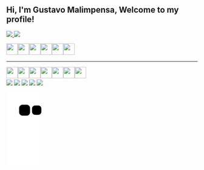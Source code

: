 ## Hi, I'm Gustavo Malimpensa, Welcome to my profile!

<div>
<a href="https://github.com/GustavoMalimpensa">
<img height="180em" src="https://github-readme-stats.vercel.app/api?username=GustavoMalimpensa&show_icons=true&theme=dracula&include_all_commits=true&count_private=true"/> 
<img height="180em" src="https://github-readme-stats.vercel.app/api/top-langs/?username=GustavoMalimpensa&layout=compact&langs_count=7&theme=dracula"/>
</div>
  
<img src="https://cdn.jsdelivr.net/gh/devicons/devicon/icons/css3/css3-original.svg" width="30" height="30" /><img src="https://cdn.jsdelivr.net/gh/devicons/devicon/icons/html5/html5-original.svg" width="30" height="30" /><img src="https://cdn.jsdelivr.net/gh/devicons/devicon/icons/python/python-original.svg"  width="30" height="30"/><img src="https://cdn.jsdelivr.net/gh/devicons/devicon/icons/nodejs/nodejs-plain.svg" width="30" height="30" /><img src="https://cdn.jsdelivr.net/gh/devicons/devicon/icons/express/express-original.svg" width="30" height="30" /><img src="https://cdn.jsdelivr.net/gh/devicons/devicon/icons/docker/docker-original.svg" width="30" height="30" />
<hr>
<img src="https://cdn.jsdelivr.net/gh/devicons/devicon/icons/git/git-original.svg" width="30" height="30" /><img src="https://cdn.jsdelivr.net/gh/devicons/devicon/icons/angularjs/angularjs-plain.svg" width="30" height="30"/><img src="https://cdn.jsdelivr.net/gh/devicons/devicon/icons/bootstrap/bootstrap-original.svg" width="30" height="30"/><img src="https://cdn.jsdelivr.net/gh/devicons/devicon/icons/tailwindcss/tailwindcss-plain.svg" width="30" height="30"/><img src="https://cdn.jsdelivr.net/gh/devicons/devicon/icons/postgresql/postgresql-original.svg" width="30" height="30"/><img src="https://cdn.jsdelivr.net/gh/devicons/devicon/icons/typescript/typescript-original.svg" width="30" height="30"/><img src="https://cdn.jsdelivr.net/gh/devicons/devicon/icons/react/react-original.svg" width="30" height="30"/>

    
<div>
<a href="https://discord.com/channels/gumalimpensa#8691" target="_blank"><img src="https://img.shields.io/badge/-discord-%230067C5?style=for-the-badge&logo=discord&logoColor=white" target="_blank"></a>
<a href="https://instagram.com/gustavo_malimpensa/" target="_blank"><img src="https://img.shields.io/badge/-Instagram-%23E4405F?style=for-the-badge&logo=instagram&logoColor=white" target="_blank"></a>
<a href="https://www.twitch.tv/gumalimpensa" target="_blank"><img src="https://img.shields.io/badge/Twitch-9146FF?style=for-the-badge&logo=twitch&logoColor=white" target="_blank"></a>
<a href = "mailto:gumalimpensa@gmail.com"><img src="https://img.shields.io/badge/Gmail-D14836?style=for-the-badge&logo=gmail&logoColor=white" target="_blank"></a>
<a href="https://www.linkedin.com/in/gustavo-malimpensa" target="_blank"><img src="https://img.shields.io/badge/-LinkedIn-%230077B5?style=for-the-badge&logo=linkedin&logoColor=white" target="_blank"></a>   
</div>
  
![Snake animation](https://github.com/GustavoMalimpensa/GustavoMalimpensa/blob/output/github-contribution-grid-snake.svg) 

